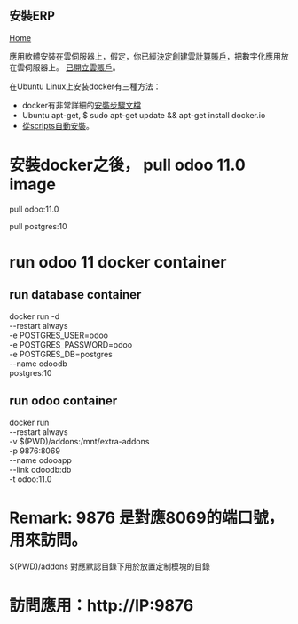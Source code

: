 ## 安裝ERP

[Home](https://github.com/tacticlink/cheapdigital)

應用軟體安裝在雲伺服器上，假定，你已經[決定創建雲計算賬戶](https://github.com/tacticlink/cheapdigital/blob/master/basis/go-cloud_zh.md)，把數字化應用放在雲伺服器上。 [已開立雲賬戶]()。

在Ubuntu Linux上安裝docker有三種方法：

- docker有非常詳細的[安裝步驟文檔](https://docs.docker.com/install/linux/docker-ce/ubuntu/)
- Ubuntu apt-get, $ sudo apt-get update && apt-get install docker.io
- [從scripts自動安裝](https://github.com/tacticlink/cheapdigital/blob/master/dev/install-docker.md)。

# 安裝docker之後， pull odoo 11.0 image

pull odoo:11.0

pull postgres:10

# run odoo 11 docker container

## run database container

docker run -d \
--restart always \
-e POSTGRES_USER=odoo \
-e POSTGRES_PASSWORD=odoo \
-e POSTGRES_DB=postgres \
--name odoodb \
postgres:10

## run odoo container

docker run \
--restart always \
-v $(PWD)/addons:/mnt/extra-addons \
-p 9876:8069 \
--name odooapp \
--link odoodb:db \
-t odoo:11.0

# Remark: 9876 是對應8069的端口號，用來訪問。
$(PWD)/addons 對應默認目錄下用於放置定制模塊的目錄

# 訪問應用：http://IP:9876
